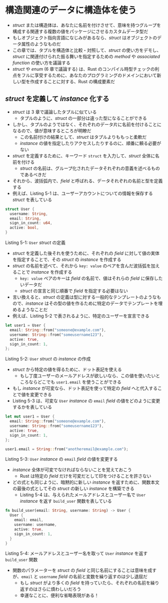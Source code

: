 # 構造関連のデータに構造体を使う

* _struct_ または構造体は、あなたに名前を付けさせて、意味を持つグループを構成する関連する複数の値をパッケージにさせるカスタムデータ型だ
* もしオブジェクト指向言語になじみがあるなら、_struct_ はオブジェクトのデータ属性のようなものだ
* この章では、タプルを構造体と比較・対照して、_struct_ の使い方をデモし、_struct_ に関連付けられた振る舞いを指定するための _method_ や _associated function_ の使い方を議論する
* _struct_ や _enum_ (6 章で議論する) は、Rust のコンパイル時型チェックの利点をフルに享受するために、あなたのプログラミングのドメインにおいて新しい型を作成することに対する、Rust の構成要素だ

## _struct_ を定義して _instance_ 化する

* _struct_ は 3 章で議論したタプルに似ている
  * タプルのように、_struct_ の一部分は違った型になることができる
* しかし、タプルのようではなく、それぞれのデータ片に名前を付けることになるので、値が意味するところが明瞭だ
  * この名前付けの結果として、_struct_ はタプルよりももっと柔軟だ
  * _instance_ の値を指定したりアクセスしたりするのに、順番に頼る必要がない
* _struct_ を定義するために、キーワード `struct` を入力して、_struct_ 全体に名前を付ける
  * _struct_ の名前は、グループ化されたデータそれぞれの意義を述べるものであるべきだ
* それから、波括弧内で、_field_ と呼ばれる、データそれぞれの名前と型を定義する
* 例えば、Listing 5-1 は、ユーザーアカウントについての情報を保存する _struct_ を表している

```rust
struct User {
  username: String,
  email: String,
  sign_in_count: u64,
  active: bool,
}
```

Listing 5-1: `User` _struct_ の定義

* _struct_ を定義した後それを使うために、それぞれの _field_ に対して値の実体を指定することで、その _struct_ の _instance_ を作成する
* _struct_ の名前を述べて、それから `key: value` のペアを含んだ波括弧を加えることで _instance_ を作成する
  * `key: value` ペアのキーは _field_ の名前で、値はそれらの _field_ に保存したいデータだ
  * _struct_ の宣言と同じ順番で _field_ を指定する必要はない
* 言い換えると、_struct_ の定義は型に対する一般的なテンプレートのようなもので、_instance_ はその型の値を作るために特定のデータでテンプレートを埋めるようなことだ
* 例えば、Listing 5-2 で表されるように、特定のユーザーを宣言できる

```rust
let user1 = User {
  email: String::from("someone@example.com"),
  username: String::from("someusername123"),
  active: true,
  sign_in_count: 1,
};
```

Listing 5-2: `User` _struct_ の _instance_ の作成

* _struct_ から特定の値を得るために、ドット表記を使える
  * もし丁度ユーザーのメールアドレスが欲しいなら、この値を使いたいところならどこでも `user1.email` を使うことができる
* もし _instance_ が可変なら、ドット表記を使って特定の _field_ へと代入することで値を変更できる
* Listing 5-3 は、可変な `User` _instance_ の `email` _field_ の値をどのように変更するかを表している

```rust
let mut user1 = User {
  email: String::from("someone@example.com"),
  username: String::from("someusername123"),
  active: true,
  sign_in_count: 1,
};

user1.email = String::from("anotheremail@example.com");
```

Listing 5-3: `User` _instance_ の `email` _field_ の値を変更する

* _instance_ 全体が可変でなければならないことを覚えておこう
  * Rust は特定の _field_ だけを可変だとして印をつけることを許さない
* どの式とも同じように、暗黙的に新しい _instance_ を返すために、関数本文の最後の式としてその _struct_ の新しい _instance_ を構築できる
  * Listing 5-4 は、与えられたメールアドレスとユーザー名で `User` _instance_ を返す `build_user` 関数を表している

```rust
fn build_user(email: String, username: String) -> User {
  User {
    email: email,
    username: username,
    active: true,
    sign_in_count: 1,
  }
}
```

Listing 5-4: メールアドレスとユーザー名を取って `User` _instance_ を返す `build_user` 関数

* 関数のパラメーターを _struct_ の _field_ と同じ名前にすることは意味を成すが、`email` と `username` _field_ の名前と変数を繰り返すのは少し退屈だ
  * もし _struct_ がより多くの _field_ を持っていたら、それぞれの名前を繰り返すのはさらに煩わしいだろう
  * 幸運なことに、便利な省略表現がある！
